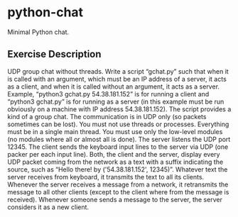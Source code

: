 # python-chat

Minimal Python chat.

## Exercise Description

UDP group chat without threads. Write a script “gchat.py” such that when it is called with an argument, which must be an IP address of a server, it acts as a client, and when it is called without an argument, it acts as a server. Example, “python3 gchat.py 54.38.181.152” is for running a client and “python3 gchat.py” is for running as a server (in this example must be run obviously on a machine with IP address 54.38.181.152). The script provides a kind of a group chat. The communication is in UDP only (so packets sometimes can be lost). You must not use threads or processes. Everything must be in a single main thread. You must use only the low-level modules (no modules where all or almost all is done). The server listens the UDP port 12345. The client sends the keyboard input lines to the server via UDP (one packer per each input line). Both, the client and the server, display every UDP packet coming from the network as a text with a suffix indicating the source, such as “Hello there! by ('54.38.181.152', 12345)”. Whatever text the server receives from keyboard, it transmits the text to all its clients. Whenever the server receives a message from a network, it retransmits the message to all other clients (except to the client where from the message is received). Whenever someone sends a message to the server, the server considers it as a new client.

